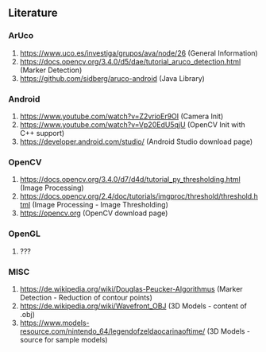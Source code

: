 ## Literature

### ArUco
1. https://www.uco.es/investiga/grupos/ava/node/26 (General Information)
2. https://docs.opencv.org/3.4.0/d5/dae/tutorial_aruco_detection.html (Marker Detection)
3. https://github.com/sidberg/aruco-android (Java Library)

### Android
1. https://www.youtube.com/watch?v=Z2vrioEr9OI (Camera Init)
2. https://www.youtube.com/watch?v=Vp20EdU5qjU (OpenCV Init with C++ support)
3. https://developer.android.com/studio/ (Android Studio download page)

### OpenCV
1. https://docs.opencv.org/3.4.0/d7/d4d/tutorial_py_thresholding.html (Image Processing)
2. https://docs.opencv.org/2.4/doc/tutorials/imgproc/threshold/threshold.html (Image Processing - Image Thresholding)
3. https://opencv.org (OpenCV download page)

### OpenGL
1. ???

### MISC
1. https://de.wikipedia.org/wiki/Douglas-Peucker-Algorithmus (Marker Detection - Reduction of contour points)
2. https://de.wikipedia.org/wiki/Wavefront_OBJ (3D Models - content of .obj)
3. https://www.models-resource.com/nintendo_64/legendofzeldaocarinaoftime/ (3D Models - source for sample models)


